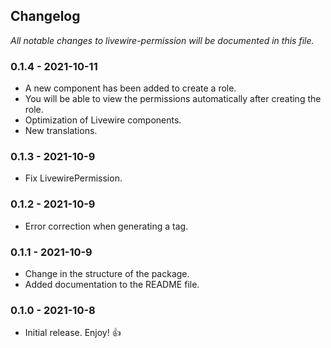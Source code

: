 
## **Changelog**
*All notable changes to livewire-permission will be documented in this file.*
### 0.1.4 - 2021-10-11
- A new component has been added to create a role.
- You will be able to view the permissions automatically after creating the role.
- Optimization of Livewire components.
- New translations.
### 0.1.3 - 2021-10-9
- Fix LivewirePermission.
### 0.1.2 - 2021-10-9
- Error correction when generating a tag.
### 0.1.1 - 2021-10-9
- Change in the structure of the package.
- Added documentation to the README file.
### 0.1.0 - 2021-10-8
- Initial release. Enjoy! 👍
